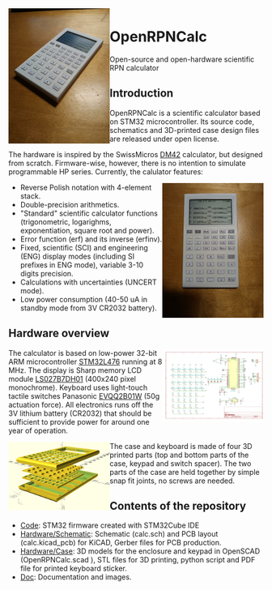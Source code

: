 <img src="https://github.com/apoluekt/OpenRPNCalc/blob/main/Doc/Img/calc_stickers_iso.jpg" width="200" align="left">

# OpenRPNCalc
Open-source and open-hardware scientific RPN calculator

## Introduction

OpenRPNCalc is a scientific calculator based on STM32 microcontroller. Its source code, schematics and 3D-printed case design files are released under open license. 

The hardware is inspired by the SwissMicros [DM42](https://www.swissmicros.com/product/dm42) calculator, but designed from scratch. Firmware-wise, however, there is no intention to simulate programmable HP series. Currently, the calulator features: 

<img src="https://github.com/apoluekt/OpenRPNCalc/blob/main/Doc/Img/calc_stickers_face.jpg" width="200" align="right">

  * Reverse Polish notation with 4-element stack. 
  * Double-precision arithmetics. 
  * "Standard" scientific calculator functions (trigonometric, logarighms, exponentiation, square root and power). 
  * Error function (erf) and its inverse (erfinv). 
  * Fixed, scientific (SCI) and engineering (ENG) display modes (including SI prefixes in ENG mode), variable 3-10 digits precision. 
  * Calculations with uncertainties (UNCERT mode). 
  * Low power consumption (40-50 uA in standby mode from 3V CR2032 battery). 

## Hardware overview

<img src="https://github.com/apoluekt/OpenRPNCalc/blob/main/Hardware/Schematic/calc_schematic.png" width="200" align="right">

The calculator is based on low-power 32-bit ARM microcontroller [STM32L476](https://www.st.com/en/microcontrollers-microprocessors/stm32l476rg.html) running at 8 MHz. The display is Sharp memory LCD module [LS027B7DH01](https://www.sharpsde.com/products/displays/model/LS027B7DH01/) (400x240 pixel monochrome). Keyboard uses light-touch tactile switches Panasonic [EVQQ2B01W](https://www3.panasonic.biz/ac/e/search_num/index.jsp?c=detail&part_no=EVQQ2B01W) (50g actuation force). All electronics runs off the 3V lithium battery (CR2032) that should be sufficient to provide power for around one year of operation. 

<img src="https://github.com/apoluekt/OpenRPNCalc/blob/main/Doc/Img/case_model.png" width="200" align="left">

The case and keyboard is made of four 3D printed parts (top and bottom parts of the case, keypad and switch spacer). The two parts of the case are held together by simple snap fit joints, no screws are needed. 

## Contents of the repository

   * [Code](https://github.com/apoluekt/OpenRPNCalc/tree/main/Code): STM32 firmware created with STM32Cube IDE
   * [Hardware/Schematic](https://github.com/apoluekt/OpenRPNCalc/tree/main/Hardware/Schematic): Schematic (calc.sch) and PCB layout (calc.kicad_pcb) for KiCAD, Gerber files for PCB production. 
   * [Hardware/Case](https://github.com/apoluekt/OpenRPNCalc/tree/main/Hardware/Case): 3D models for the enclosure and keypad in OpenSCAD (OpenRPNCalc.scad
), STL files for 3D printing, python script and PDF file for printed keyboard sticker. 
   * [Doc](https://github.com/apoluekt/OpenRPNCalc/tree/main/Doc): Documentation and images. 
